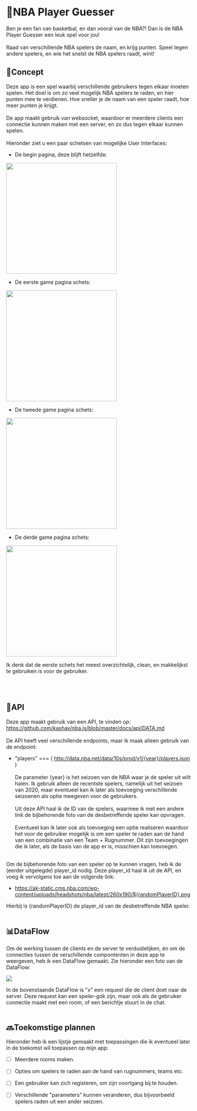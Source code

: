 # 🏀NBA Player Guesser
Ben je een fan van basketbal, en dan vooral van de NBA?! Dan is de NBA Player Guesser een leuk spel voor jou!
<br><br>
Raad van verschillende NBA spelers de naam, en krijg punten.
Speel tegen andere spelers, en wie het snelst de NBA spelers raadt, wint!

## 📝Concept
Deze app is een spel waarbij verschillende gebruikers tegen elkaar moeten spelen. Het doel is om zo veel mogelijk NBA spelers te raden, en hier punten mee te verdienen. Hoe sneller je de naam van een speler raadt, hoe meer punten je krijgt.
<br><br>
De app maakt gebruik van websocket, waardoor er meerdere clients een connectie kunnen maken met een server, en zo dus tegen elkaar kunnen spelen.
<br><br>
Hieronder ziet u een paar schetsen van mogelijke User Interfaces:

- De begin pagina, deze blijft hetzelfde:
<img src="https://imgur.com/7Dczp4p.png" width="300" height="300">

- De eerste game pagina schets:
<img src="https://imgur.com/LomFwNd.png" width="300" height="300">

- De tweede game pagina schets:
<img src="https://imgur.com/K6T8aXm.png" width="300" height="300">

- De derde game pagina schets:
<img src="https://imgur.com/ho48EH7.png" width="300" height="300">

Ik denk dat de eerste schets het meest overzichtelijk, clean, en makkelijkst te gebruiken is voor de gebruiker.

<br><br>
## 📲API
Deze app maakt gebruik van een API, te vinden op: https://github.com/kashav/nba.js/blob/master/docs/api/DATA.md
<br><br>
De API heeft veel verschillende endpoints, maar ik maak alleen gebruik van de endpoint: 
- "players" === ( http://data.nba.net/data/10s/prod/v1/{year}/players.json ) 
<br><br>
De parameter {year} is het seizoen van de NBA waar je de speler uit wilt halen. Ik gebruik alleen de recentste spelers, namelijk uit het seizoen van 2020, maar eventueel kan ik later als toevoeging verschillende seizoenen als optie meegeven voor de gebruikers.
<br><br>
Uit deze API haal ik de ID van de spelers, waarmee ik met een andere link de bijbehorende foto van de desbetreffende speler kan opvragen.
<br><br> 
Eventueel kan ik later ook als toevoeging een optie realiseren waardoor het voor de gebruiker mogelijk is om een speler te raden aan de hand van een combinatie van een Team + Rugnummer. Dit zijn toevoegingen die ik later, als de basis van de app er is, misschien kan toevoegen.
<br><br>

Om de bijbehorende foto van een speler op te kunnen vragen, heb ik de (eerder uitgelegde) player_id nodig. Deze player_id haal ik uit de API, en voeg ik vervolgens toe aan de volgende link:

- https://ak-static.cms.nba.com/wp-content/uploads/headshots/nba/latest/260x190/${randomPlayerID}.png

Hierbij is {randomPlayerID} de player_id van de desbetreffende NBA speler.
<br><br>

## 📊DataFlow
Om de werking tussen de clients en de server te verduidelijken, én om de connecties tussen de verschillende compontenten in deze app te weergeven, heb ik een DataFlow gemaakt. Zie hieronder een foto van de DataFlow:

![](https://imgur.com/jiw7ksh.png)

In de bovenstaande DataFlow is "x" een request die de client doet naar de server. Deze request kan een speler-gok zijn, maar ook als de gebruiker connectie maakt met een room, of een berichtje stuurt in de chat. 
<br><br>

## 🔜Toekomstige plannen
Hieronder heb ik een lijstje gemaakt met toepassingen die ik eventueel later in de toekomst wil toepassen op mijn app:

* [ ] Meerdere rooms maken.
* [ ] Opties om spelers te raden aan de hand van rugnummers, teams etc.
* [ ] Een gebruiker kan zich registeren, om zijn voortgang bij te houden.
* [ ] Verschillende "parameters" kunnen veranderen, dus bijvoorbeeld spelers raden uit een ander seizoen.
<br><br>

